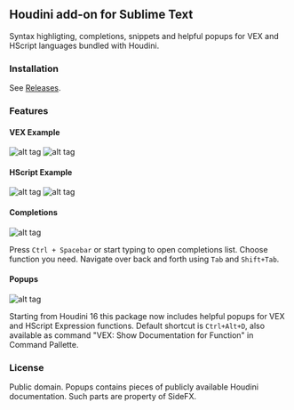 ## Houdini add-on for Sublime Text
Syntax highligting, completions, snippets and helpful popups for VEX and HScript languages bundled with Houdini.

### Installation
See [Releases](https://github.com/teared/vex/releases).

### Features

#### VEX Example
![alt tag](https://github.com/teared/vex/blob/master/develop/img/vex.png)
![alt tag](https://github.com/teared/vex/blob/master/develop/img/wrangle.png)

#### HScript Example
![alt tag](https://github.com/teared/vex/blob/master/develop/img/hscript-expressions.png)
![alt tag](https://github.com/teared/vex/blob/master/develop/img/hscript.png)

#### Completions
![alt tag](https://github.com/teared/vex/blob/master/develop/img/completion.gif)

Press `Ctrl + Spacebar` or start typing to open completions list. Choose function you need. Navigate over back and forth using `Tab` and `Shift+Tab`.

#### Popups
![alt tag](https://github.com/teared/vex/blob/master/develop/img/helpcard.png)

Starting from Houdini 16 this package now includes helpful popups for VEX and HScript Expression functions. Default shortcut is `Ctrl+Alt+D`, also available as command "VEX: Show Documentation for Function" in Command Pallette.

### License
Public domain. Popups contains pieces of publicly available Houdini documentation. Such parts are property of SideFX.
